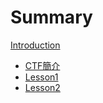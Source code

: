 # Summary

[Introduction](README.md)
- [CTF簡介](content/introdution.md)
- [Lesson1](content/Lesson1.md)
- [Lesson2](content/Lesson2.md)
